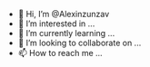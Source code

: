 - 👋 Hi, I’m @Alexinzunzav
- 👀 I’m interested in ...
- 🌱 I’m currently learning ...
- 💞️ I’m looking to collaborate on ...
- 📫 How to reach me ...

<!---
Alexinzunzav/Alexinzunzav is a ✨ special ✨ repository because its `README.md` (this file) appears on your GitHub profile.
You can click the Preview link to take a look at your changes.
--->
